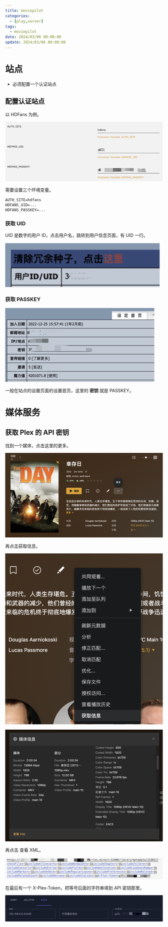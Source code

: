 ```yaml
---
title: moviepilot
categories: 
  - [play,server]
tags:
  - moviepilot
date: 2024/03/06 00:00:00
update: 2024/03/06 00:00:00
---
```


# 站点

- 必须配置一个认证站点

## 配置认证站点

以 HDFans 为例。

![image-20240306194634129](usage/image-20240306194634129.png)

需要设置三个环境变量。

```shell
AUTH_SITE=hdfans
HDFANS_UID=...
HDFANS_PASSKEY=...
```

### 获取 UID

UID 是数字的用户 ID，点击用户名，跳转到用户信息页面，有 UID 一行。

![image-20240306194856879](usage/image-20240306194856879.png)

### 获取 PASSKEY

![image-20240306194948521](usage/image-20240306194948521.png)

一般在站点的设置页面的设置首页，这里的 **密钥** 就是 PASSKEY。

# 媒体服务

## 获取 Plex 的 API 密钥

找到一个媒体，点击这里的更多。

![image-20240307102003310](usage/image-20240307102003310.png)

再点击获取信息。

![image-20240307102038095](usage/image-20240307102038095.png)

![image-20240307102122293](usage/image-20240307102122293.png)

再点击 查看 XML。

![image-20240307102705931](usage/image-20240307102705931.png)

在最后有一个 X-Plex-Token，把等号后面的字符串填到 API 密钥那里。

![image-20240307102844578](usage/image-20240307102844578.png)